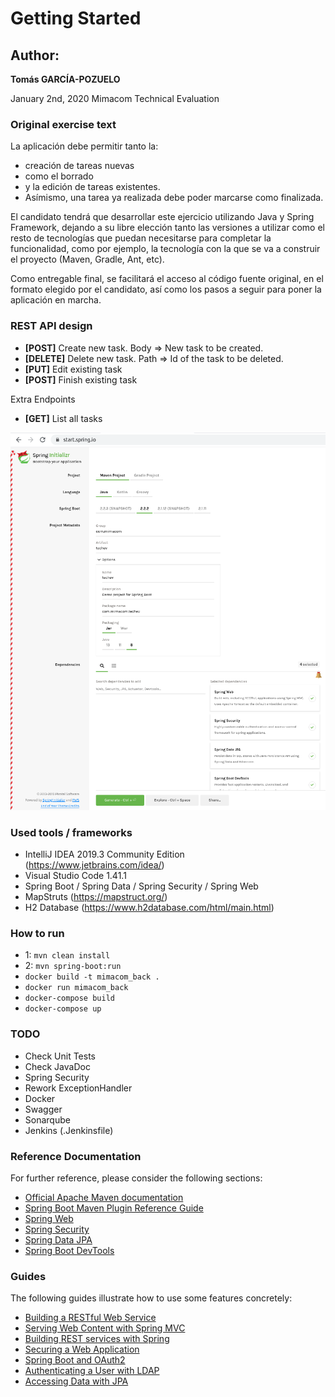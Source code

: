 # Getting Started
## Author:

**Tomás GARCÍA-POZUELO**

January 2nd, 2020
Mimacom Technical Evaluation

### Original exercise text
La aplicación debe permitir tanto la:
* creación de tareas nuevas
* como el borrado
* y la edición de tareas existentes.
* Asímismo, una tarea ya realizada debe poder marcarse como finalizada.

El candidato tendrá que desarrollar este ejercicio utilizando Java y Spring Framework,
dejando a su libre elección tanto las versiones a utilizar como el resto de tecnologías que
puedan necesitarse para completar la funcionalidad, como por ejemplo, la tecnología con la
que se va a construir el proyecto (Maven, Gradle, Ant, etc).

Como entregable final, se facilitará el acceso al código fuente original, en el formato elegido por
el candidato, así como los pasos a seguir para poner la aplicación en marcha.

### REST API design
* **[POST]** Create new task. Body => New task to be created.
* **[DELETE]** Delete new task. Path => Id of the task to be deleted.
* **[PUT]** Edit existing task 
* **[POST]** Finish existing task

Extra Endpoints
* **[GET]** List all tasks 

![Spring Initalizr](static/spring_initalizr.png "Title")

### Used tools / frameworks
* IntelliJ IDEA 2019.3 Community Edition (https://www.jetbrains.com/idea/)
* Visual Studio Code 1.41.1
* Spring Boot / Spring Data / Spring Security / Spring Web
* MapStruts (https://mapstruct.org/)
* H2 Database (https://www.h2database.com/html/main.html)

### How to run
- 1: ```mvn clean install```
- 2: ```mvn spring-boot:run```
- ```docker build -t mimacom_back .```
- ```docker run mimacom_back```
- ```docker-compose build```
- ```docker-compose up```

### TODO
* Check Unit Tests
* Check JavaDoc
* Spring Security
* Rework ExceptionHandler
* Docker
* Swagger
* Sonarqube
* Jenkins (.Jenkinsfile)

### Reference Documentation
For further reference, please consider the following sections:

* [Official Apache Maven documentation](https://maven.apache.org/guides/index.html)
* [Spring Boot Maven Plugin Reference Guide](https://docs.spring.io/spring-boot/docs/2.2.2.RELEASE/maven-plugin/)
* [Spring Web](https://docs.spring.io/spring-boot/docs/2.2.2.RELEASE/reference/htmlsingle/#boot-features-developing-web-applications)
* [Spring Security](https://docs.spring.io/spring-boot/docs/2.2.2.RELEASE/reference/htmlsingle/#boot-features-security)
* [Spring Data JPA](https://docs.spring.io/spring-boot/docs/2.2.2.RELEASE/reference/htmlsingle/#boot-features-jpa-and-spring-data)
* [Spring Boot DevTools](https://docs.spring.io/spring-boot/docs/2.2.2.RELEASE/reference/htmlsingle/#using-boot-devtools)

### Guides
The following guides illustrate how to use some features concretely:

* [Building a RESTful Web Service](https://spring.io/guides/gs/rest-service/)
* [Serving Web Content with Spring MVC](https://spring.io/guides/gs/serving-web-content/)
* [Building REST services with Spring](https://spring.io/guides/tutorials/bookmarks/)
* [Securing a Web Application](https://spring.io/guides/gs/securing-web/)
* [Spring Boot and OAuth2](https://spring.io/guides/tutorials/spring-boot-oauth2/)
* [Authenticating a User with LDAP](https://spring.io/guides/gs/authenticating-ldap/)
* [Accessing Data with JPA](https://spring.io/guides/gs/accessing-data-jpa/)

